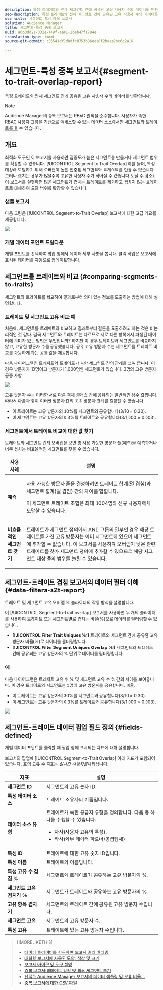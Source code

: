 ```yaml
---
description: 특정 트레이트와 전체 세그먼트 간에 공유된 고유 사용자 수의 데이터를 반환합니다.
seo-description: 특정 트레이트와 전체 세그먼트 간에 공유된 고유 사용자 수의 데이터를 반환합니다.
seo-title: 세그먼트-특성 중복 보고서
solution: Audience Manager
title: 세그먼트-특성 중복 보고서
uuid: a6b3dd21-332e-449f-aa01-2beb47f1794e
translation-type: tm+mt
source-git-commit: c05541df2d0dfc8753b06eaa8f2baee9bc6c2a16

---
```



# 세그먼트-특성 중복 보고서{#segment-to-trait-overlap-report}

특정 트레이트와 전체 세그먼트 간에 공유된 고유 사용자 수의 데이터를 반환합니다.

>[!NOTE]
>
>Audience Manager의 중복 보고서는 RBAC 원칙을 준수합니다. 사용자가 속한 RBAC 사용자 그룹을 기반으로 액세스할 수 있는 데이터 소스에서만 [세그먼트와 트레이트를 볼](/help/using/features/administration/administration-overview.md) 수 있습니다.

<!-- 

c_segment_trait_overlap.xml

 -->

## 개요

최적화 도구인 이 보고서를 사용하면 집중도가 높은 세그먼트를 만들거나 세그먼트 범위를 확장할 수 있습니다. [!UICONTROL Segment to Trait Overlap] 예를 들어, 특정 대상에 도달하기 위해 오버랩이 높은 집중된 세그먼트와 트레이트를 만들 수 있습니다. 그러나 겹치는 경우가 많을수록 고유한 사용자 수가 적어질 수 있습니다(도달 수 감소). 이 보고서를 실행하면 많은 세그먼트가 겹치는 트레이트를 제거하고 겹치지 않는 트레이트로 대체하여 도달 범위를 확장할 수 있습니다.

### 샘플 보고서

다음 그림은 [!UICONTROL Segment-to-Trait Overlap] 보고서에 대한 고급 개요를 제공합니다.

![](assets/segment-to-trait-overlap.png)

### 개별 데이터 포인트 드릴다운

개별 포인트를 선택하여 팝업 창에서 데이터 세부 사항을 봅니다. 클릭 작업은 보고서에 표시된 데이터를 자동으로 업데이트합니다.

## 세그먼트를 트레이트와 비교 {#comparing-segments-to-traits}

세그먼트와 트레이트를 비교하여 결과로부터 의미 있는 정보를 도출하는 방법에 대해 설명합니다.

<!-- 

c_compare_s2t.xml

 -->

### 트레이트 및 세그먼트 고유 비교:예

처음에, 세그먼트를 트레이트와 비교하고 결과로부터 결론을 도출하려고 하는 것은 비논리적인 것 같다. 결국 세그먼트와 트레이트는 다르므로 서로 다른 항목에서 파생된 데이터에 의미가 있는 방법은 무엇입니까? 하지만 이 경우 트레이트와 세그먼트를 비교하지 않고, 고유한 방문자 수를 공유했습니다. 공유 고유 방문자 수는 세그먼트를 트레이트 비교를 가능하게 하는 공통 값을 제공합니다.

다음 다이어그램은 트레이트와 트레이트가 속한 세그먼트 간의 관계를 보여 줍니다. 이 경우 방문자가 10명이고 방문자가 1,000명인 세그먼트가 있습니다. 3명의 고유 방문자 공통 사항

![](assets/s2t.png)

고유 방문자 수는 이러한 서로 다른 객체 클래스 간에 공유되는 일반적인 상수 값입니다. 따라서 다음과 같이 이러한 방문자 간의 고유 방문자 관계를 결정할 수 있습니다.

* 이 트레이트는 고유 방문자의 30%를 세그먼트와 공유합니다(3/10 = 0.30).
* 이 세그먼트는 고유 방문자의 0.3%를 트레이트와 공유합니다(3/1,000 = 0.003).

### 세그먼트에서 트레이트 비교에 대한 값 찾기

트레이트와 세그먼트 간의 오버랩을 보면 총 사용 가능한 방문자 풀(예측)을 예측하거나 너무 겹치는 비효율적인 세그먼트를 찾을 수 있습니다.

<table id="table_5B211EF95216426299EB20253A5A9C1B"> 
 <thead> 
  <tr> 
   <th colname="col1" class="entry"> 사용 사례 </th> 
   <th colname="col2" class="entry"> 설명 </th> 
  </tr>
 </thead>
 <tbody> 
  <tr> 
   <td colname="col1"><b>예측</b> </td> 
   <td colname="col2"> <p>사용 가능한 방문자 풀을 결정하려면 트레이트 합계(덜 겹침)와 세그먼트 합계(덜 겹침) 간의 차이를 합합니다. </p> <p>이 세그먼트 트레이트 조합은 최대 1004명의 신규 사용자에게 도달할 수 있습니다. </p> </td> 
  </tr> 
  <tr> 
   <td colname="col1"><b>비효율적인 세그먼트 찾기</b> </td> 
   <td colname="col2"> <p>트레이트가 세그먼트 정의에서 AND <span class="wintitle"> 그룹의 일부인</span> 경우 해당 트레이트를 가진 고유 방문자는 이미 세그먼트에 있으며 세그먼트에 추가할 수 없습니다. 이 보고서를 사용하여 오버랩이 낮은 관련 트레이트를 찾아 세그먼트 정의에 추가할 수 있으므로 해당 세그먼트 대상 풀의 범위를 늘릴 수 있습니다. </p> </td> 
  </tr> 
 </tbody> 
</table>

## 세그먼트-트레이트 겹침 보고서의 데이터 필터 이해 {#data-filters-s2t-report}

트레이트 및 세그먼트 고유 오버랩 % 슬라이더의 작동 방식을 설명합니다.

<!-- 

r_s2t_sliders.xml

 -->

이 [!UICONTROL Segment-to-Trait overlap] 보고서를 사용하면 두 개의 슬라이더를 사용하여 트레이트 또는 세그먼트별로 겹치는 비율(%)으로 데이터를 필터링할 수 있습니다.

* **[!UICONTROL Filter Trait Uniques %:]** 트레이트와 세그먼트 간에 공유된 고유 방문자 비율(%)로 데이터를 필터링합니다.
* **[!UICONTROL Filter Segment Uniques Overlap %:]** 세그먼트와 트레이트 간에 공유되는 고유 방문자의 % 단위로 데이터를 필터링합니다.

### 예

다음 다이어그램은 트레이트 고유 수 % 및 세그먼트 고유 수 % 간의 차이를 보여줍니다. 이 경우 트레이트와 세그먼트는 3명의 고유 방문자를 공유합니다. 비율:

* 이 트레이트는 고유 방문자의 30%를 세그먼트와 공유합니다(3/10 = 0.30).
* 이 세그먼트는 고유 방문자의 0.3%를 트레이트와 공유합니다(3/1,000 = 0.003).

![](assets/s2t.png)

## 세그먼트-트레이트 데이터 팝업 필드 정의 {#fields-defined}

개별 데이터 포인트를 클릭할 때 팝업 창에 표시되는 지표에 대해 설명합니다.

<!-- 

r_s2t_data_pop.xml

 -->

보고서의 팝업에 [!UICONTROL Segment-to-Trait Overlap] 아래 지표가 포함되어 있습니다. 표의 고유 수 지표는 *실시간 사용자를*&#x200B;나타냅니다.

<table id="table_4AF72754276242FFB11543635B43AD90"> 
 <thead> 
  <tr> 
   <th colname="col1" class="entry"> 지표 </th> 
   <th colname="col2" class="entry"> 설명 </th> 
  </tr>
 </thead>
 <tbody> 
  <tr> 
   <td colname="col1"><b><span class="wintitle"> 세그먼트 ID</span></b> </td> 
   <td colname="col2"> 세그먼트의 고유 숫자 ID. </td> 
  </tr> 
  <tr> 
   <td colname="col1"><b><span class="wintitle"> 특성 데이터 소스 </span></b> </td> 
   <td colname="col2"> 트레이트 소유자의 이름입니다. </td> 
  </tr> 
  <tr> 
   <td colname="col1"><b><span class="wintitle"> 데이터 소스 유형</span></b> </td> 
   <td colname="col2">트레이트가 속한 공급자 유형을 정의합니다. 다음 중 하나를 수행할 수 있습니다. 
    <ul id="ul_0477C04A33FD4F5D998B98984E6554D3"> 
     <li id="li_50FCA48EDB5843AB8FB6C34ED2C0067D">자사(사용자 고유의 특성). </li> 
     <li id="li_4F6148EDAEFE43FA8D505944E9FE3855">타사(외부 데이터 파트너/공급업체) </li> 
    </ul> </td> 
  </tr> 
  <tr> 
   <td colname="col1"><b><span class="wintitle"> 특성 ID</span></b> </td> 
   <td colname="col2"> 트레이트에 대한 고유 숫자 ID입니다. </td> 
  </tr> 
  <tr> 
   <td colname="col1"><b><span class="wintitle"> 특성 이름</span></b> </td> 
   <td colname="col2"> 트레이트의 이름입니다. </td> 
  </tr> 
  <tr> 
   <td colname="col1"><b><span class="wintitle"> 특성 고유 수 겹침 %</span></b> </td> 
   <td colname="col2"> 세그먼트와 트레이트가 공유하는 고유 방문자의 %. </td> 
  </tr> 
  <tr> 
   <td colname="col1"><b><span class="wintitle"> 세그먼트 고유 겹치기 %</span></b> </td> 
   <td colname="col2"> 세그먼트가 트레이트와 공유하는 고유 방문자의 %. </td> 
  </tr> 
  <tr> 
   <td colname="col1"><b><span class="wintitle"> 고유 항목 겹치기</span></b> </td> 
   <td colname="col2"> 세그먼트와 트레이트 간에 공유된 고유 방문자 수입니다. </td> 
  </tr> 
  <tr> 
   <td colname="col1"><b><span class="wintitle"> 세그먼트 고유</span></b> </td> 
   <td colname="col2"> 세그먼트의 고유 방문자 수. </td> 
  </tr> 
  <tr> 
   <td colname="col1"><b><span class="wintitle"> 특성 고유</span></b> </td> 
   <td colname="col2"> 트레이트에 있는 고유 방문자 수입니다. </td> 
  </tr> 
 </tbody> 
</table>

>[!MORELIKETHIS]
>
>* [데이터 슬라이더를 사용하여 보고서 결과 필터링](../../reporting/dynamic-reports/data-sliders.md)
>* [대화형 보고서에 사용된 모양, 색상 및 크기](../../reporting/dynamic-reports/interactive-report-technology.md#shapes-colors-sizes)
>* [보고서 아이콘 및 도구 설명](../../reporting/dynamic-reports/interactive-report-technology.md#icons-tools-explained)
>* [중복 보고서:업데이트 일정 및 최소 세그먼트 크기](../../reporting/dynamic-reports/overlap-minimum-segment-size.md)
>* [선택한 Audience Manager 보고서의 데이터 샘플링 및 오류 비율...](../../reporting/report-sampling.md)
>* [중복 보고서에 대한 CSV 파일](../../reporting/dynamic-reports/overlap-csv-files.md)